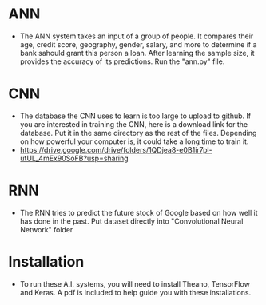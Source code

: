 # ANN
  - The ANN system takes an input of a group of people. It compares their age, credit score, geography, gender, salary, and more to determine if a bank sahould grant this person a loan. After learning the sample size, it provides the accuracy of its predictions. Run the "ann.py" file.
# CNN
  - The database the CNN uses to learn is too large to upload to github. If you are interested in training the CNN, here is a download link for the database. Put it in the same directory as the rest of the files. Depending on how powerful your computer is, it could take a long time to train it.
  - https://drive.google.com/drive/folders/1QDjea8-e0B1ir7pl-utUL_4mEx90SoFB?usp=sharing
# RNN
  - The RNN tries to predict the future stock of Google based on how well it has done in the past.
Put dataset directly into "Convolutional Neural Network" folder

# Installation
  - To run these A.I. systems, you will need to install Theano, TensorFlow and Keras. A pdf is included to help guide you with these installations.
